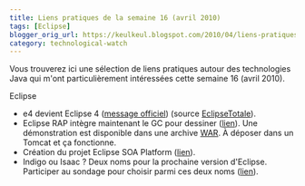 ```yaml
---
title: Liens pratiques de la semaine 16 (avril 2010)
tags: [Eclipse]
blogger_orig_url: https://keulkeul.blogspot.com/2010/04/liens-pratiques-de-la-semaine_25.html
category: technological-watch
---
```


Vous trouverez ici une sélection de liens pratiques autour des technologies Java qui m'ont particulièrement intéressées cette semaine 16 (avril 2010).  
  
Eclipse  

* e4 devient Eclipse 4 ([message officiel](http://dev.eclipse.org/mhonarc/lists/e4-dev/msg02870.html)) (source [EclipseTotale](http://www.eclipsetotale.com/)).
* Eclipse RAP intègre maintenant le GC pour dessiner ([lien](http://eclipsesource.com/blogs/2010/04/20/drawing-with-rap-yup/)). Une démonstration est disponible dans une archive [WAR](http://rap.eclipsesource.com/rapdemo/examples#Canvas). À déposer dans un Tomcat et ça fonctionne.
* Création du projet Eclipse SOA Platform ([lien](http://eclipse.dzone.com/articles/eclipse-soa-platform)).
* Indigo ou Isaac ? Deux noms pour la prochaine version d'Eclipse. Participer au sondage pour choisir parmi ces deux noms ([lien](http://www.eclipse.org/helios/planning/poll2011name.php)).